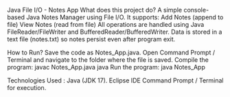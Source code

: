 Java File I/O - Notes App 
What does this project do? 
   A simple console-based Java Notes Manager using File I/O.
   It supports:
      Add Notes (append to file)
      View Notes (read from file)
   All operations are handled using Java FileReader/FileWriter and BufferedReader/BufferedWriter.
   Data is stored in a text file (notes.txt) so notes persist even after program exit.
  
How to Run? 
  Save the code as Notes_App.java. 
  Open Command Prompt / Terminal and navigate to the folder where the file is saved. 
  Compile the program: javac Notes_App.java
  java Run the program: java Notes_App

Technologies Used : 
  Java (JDK 17). 
  Eclipse IDE Command Prompt / Terminal for execution.
